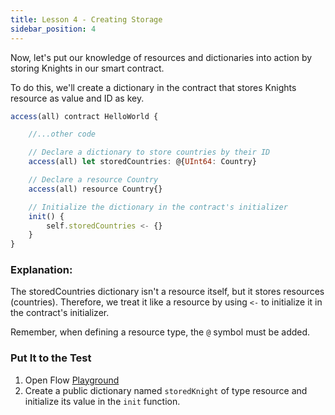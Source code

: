 ```yaml
---
title: Lesson 4 - Creating Storage
sidebar_position: 4
---
```


Now, let's put our knowledge of resources and dictionaries into action by storing Knights in our smart contract.

To do this, we'll create a dictionary in the contract that stores Knights resource as value and ID as key.

```jsx
access(all) contract HelloWorld {

    //...other code

    // Declare a dictionary to store countries by their ID
    access(all) let storedCountries: @{UInt64: Country}

    // Declare a resource Country
    access(all) resource Country{}

    // Initialize the dictionary in the contract's initializer
    init() {
        self.storedCountries <- {}
    }
}
```

### **Explanation:**

The storedCountries dictionary isn't a resource itself, but it stores resources (countries). Therefore, we treat it like a resource by using `<-` to initialize it in the contract's initializer.

Remember, when defining a resource type, the `@` symbol must be added.

### Put It to the Test

1. Open Flow [Playground](https://play.flow.com/)
2. Create a public dictionary named `storedKnight` of type resource and initialize its value in the `init` function.
